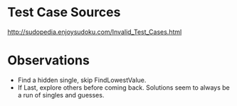 # Test Case Sources

http://sudopedia.enjoysudoku.com/Invalid_Test_Cases.html

# Observations

- Find a hidden single, skip FindLowestValue.
- If Last, explore others before coming back. Solutions seem to always be a run of singles and guesses.